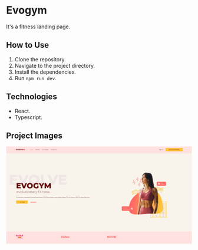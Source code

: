 # Evogym

It's a fitness landing page.

## How to Use

1. Clone the repository.
2. Navigate to the project directory.
3. Install the dependencies.
4. Run `npm run dev`.

## Technologies

- React.
- Typescript.

## Project Images

![An example of how the application looks](exampleApp.png)
